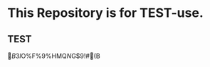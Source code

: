 This Repository is for TEST-use.
================================
## TEST
$B$3$l$O%F%9%HMQ$N%j%]%8%H%j$G$9!#(B
